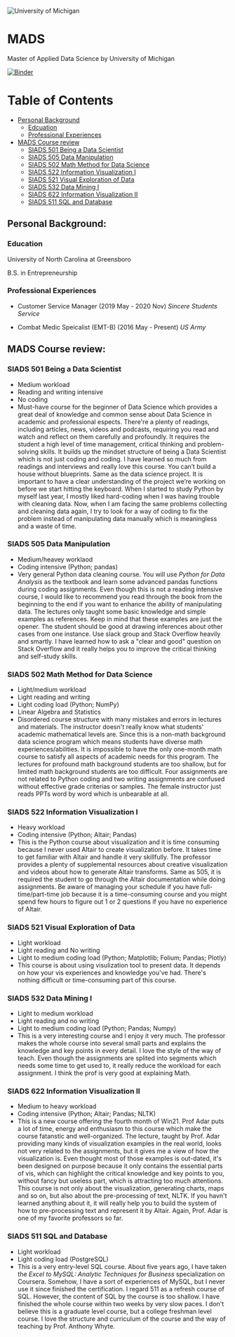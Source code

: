 ![University of Michigan](https://www.si.umich.edu/themes/custom/umsi/assets/images/logo-header.png)
# MADS
Master of Applied Data Science by University of Michigan

[![Binder](https://mybinder.org/badge_logo.svg)](https://mybinder.org/v2/gh/alisongh/MADS/HEAD)


# Table of Contents
- [Personal Background](#Personal-Background)
  * [Edcuation](#Education)
  * [Professional Experiences](#Professional-Experiences)
- [MADS Course review](#MADS-Course-review)
  * [SIADS 501 Being a Data Scientist](#SIADS-501-Being-a-Data-Scientist)
  * [SIADS 505 Data Manipulation](#SIADS-505-Data-Manipulation)
  * [SIADS 502 Math Method for Data Science](#SIADS-502-Math-Method-for-Data-Science)
  * [SIADS 522 Information Visualization I](#SIADS-522-Information-Visualization-I)
  * [SIADS 521 Visual Exploration of Data](#SIADS-521-Visual-Exploration-of-Data)
  * [SIADS 532 Data Mining I](#SIADS-532-Data-Mining-I)
  * [SIADS 622 Information Visualization II](#SIADS-622-Information-Visualization-II)
  * [SIADS 511 SQL and Database](#SIADS-511-SQL-and-Database)

## Personal Background:
### Education
University of North Carolina at Greensboro

B.S. in Entrepreneurship 
### Professional Experiences
* Customer Service Manager (2019 May - 2020 Nov)
  *Sincere Students Service*

* Combat Medic Speicalist (EMT-B) (2016 May - Present)
  *US Army*

## MADS Course review:
### SIADS 501 Being a Data Scientist
* Medium workload
* Reading and writing intensive
* No coding
* Must-have course for the beginner of Data Science which provides a great deal of knowledge and common sense about Data Science in academic and professional espects. There're a plenty of readings, including articles, news, videos and podcasts, requiring you read and watch and reflect on them carefully and profoundly. It requires the student a high level of time management, critical thinking and problem-solving skills. It builds up the mindset structure of being a Data Scientist which is not just coding and coding. I have learned so much from readings and interviews and really love this course. You can’t build a house without blueprints. Same as the data science project. It is important to have a clear understanding of the project we’re working on before we start hitting the keyboard. When I started to study Python by myself last year, I mostly liked hard-coding when I was having trouble with cleaning data. Now, when I am facing the same problems collecting and cleaning data again, I try to look for a way of coding to fix the problem instead of manipulating data manually which is meaningless and a waste of time.


### SIADS 505 Data Manipulation
* Medium/heavey worklaod
* Coding intensive (Python; pandas)
* Very general Python data cleaning course. You will use *Python for Data Analysis* as the textbook and learn some advanced pandas functions during coding assignments. Even though this is not a reading intensive course, I would like to recommend you read through the book from the beginning to the end if you want to enhance the ability of manipulating data. The lectures only taught some basic knowledge and simple examples as references. Keep in mind that these examples are just the opener. The student should be good at drawing inferences about other cases from one instance. Use slack group and Stack Overflow heavily and smartly. I have learned how to ask a "clear and good" question on Stack Overflow and it really helps you to improve the critical thinking and self-study skills.

### SIADS 502 Math Method for Data Science
* Light/medium workload
* Light reading and writing
* Light coding load (Python; NumPy)
* Linear Algebra and Statistics
* Disordered course structure with many mistakes and errors in lectures and materials. The instructor doesn't really know what students' academic mathematical levels are. Since this is a non-math background data science program which means students have diverse math experiences/abilities. It is impossible to have the only one-month math course to satisfy all aspects of academic needs for this program. The lectures for profound math background students are too shallow, but for limited math background students are too difficult. Four assignments are not related to Python coding and two writing assignments are confused without effective grade criterias or samples. The female instructor just reads PPTs word by word which is unbearable at all.

### SIADS 522 Information Visualization I
* Heavy workload
* Coding intensive (Python; Altair; Pandas)
* This is the Python course about visualization and it is time consuming because I never used Altair to create visualization before. It takes time to get familiar with Altair and handle it very skillfully. The professor provides a plenty of supplemental resources about creative visualization and videos about how to generate Altair transforms. Same as 505, it is required the student to go through the Altair documentation while doing assignments. Be aware of managing your schedule if you have full-time/part-time job because it is a time-consuming course and you might spend few hours to figure out 1 or 2 questions if you have no experience of Altair.

### SIADS 521 Visual Exploration of Data
* Light workload
* Light reading and No writing
* Light to medium coding load (Python; Matplotlib; Folium; Pandas; Plotly)
* This course is about using visulization tool to present data. It depends on how your vis experiences and knowledge you've had. There's nothing difficult or time-consuming part of this course. 

### SIADS 532 Data Mining I
* Light to medium workload
* Light reading and no writing
* Light to medium coding load (Python; Pandas; Numpy)
* This is a very interesting course and I enjoy it very much. The professor makes the whole course into several small parts and explains the knowledge and key points in every detail. I love the style of the way of teach. Even though the assignments are splited into segments which needs some time to get used to, it really reduce the workload for each assignment. I think the prof is very good at explaining Math.

### SIADS 622 Information Visualization II
* Medium to heavy workload
* Coding intensive (Python; Altair; Pandas; NLTK)
* This is a new course offering the fourth month of Win21. Prof Adar puts a lot of time, energy and enthusiasm to this course which make the course fatanstic and well-organized.  The lecture, taught by Prof. Adar providing many kinds of visualization examples in the real world, looks not very related to the assignments, but it gives me a view of how the visualization is. Even thought most of those examples is out-dated, it's been designed on purpose because it only contains the essential parts of vis, which can highlight the critical knowledge and key points to you, without fancy but useless part, which is attracting too much attentions. This course is not only about the visualization, generating charts, maps  and so on, but also about the pre-processing of text, NLTK. If you havn't learned anything about it, it will really help you to build the system of how to pre-processing text and represent it by Altair. Again, Prof. Adar is one of my favorite professors so far.

### SIADS 511 SQL and Database
* Light workload
* Light coding load (PostgreSQL)
* This is a very entry-level SQL course. About five years ago, I have taken the *Excel to MySQL: Analytic Techniques for Business* specialization on Coursera. Somehow, I have a sort of experiences of MySQL, but I never use it since finished the certification. I regard 511 as a refresh course of SQL. However, the content of SQL by the course is too shallow. I have finished the whole course within two weeks by very slow paces. I don't believe this is a graduate level course, but a college freshman level course. I love the structure and curriculum of the course and the way of teaching by Prof. Anthony Whyte. 
